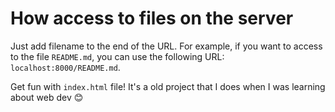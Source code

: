 # How access to files on the server
Just add filename to the end of the URL. For example, if you want to access to the file `README.md`, you can use the following URL: `localhost:8000/README.md`.

Get fun with `index.html` file! It's a old project that I does when I was learning about web dev 😊